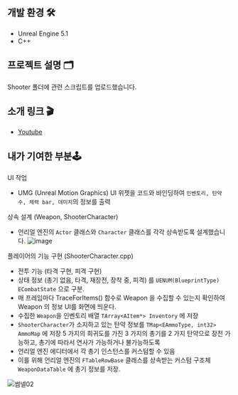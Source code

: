 ## 개발 환경 🛠
- Unreal Engine 5.1
- C++

## 프로젝트 설명 🗂
Shooter 폴더에 관련 스크립트를 업로드했습니다.

## 소개 링크 🎬
- [Youtube](https://youtu.be/SZlnNw5rXWk)

## 내가 기여한 부분🕹

UI 작업
- UMG (Unreal Motion Graphics) UI 위젯을 코드와 바인딩하여 `인벤토리, 탄약 수, 체력 bar, 데미지`의 정보를 출력

상속 설계 (Weapon, ShooterCharacter)
- 언리얼 엔진의 `Actor` 클래스와 `Character` 클래스를 각각 상속받도록 설계했습니다.
![image](https://github.com/strurao/Space/assets/126440235/64108396-36a6-40cf-9fbb-996c431e8854)

플레이어의 기능 구현 (ShooterCharacter.cpp)
- 전투 기능 (타격 구현, 피격 구현)
- 상태 정보 (총기 없음, 타격, 재장전, 장착 중, 피격) 를 `UENUM(BlueprintType) ECombatState` 으로 구분.
- 매 프레임마다 TraceForItems() 함수로 Weapon 을 수집할 수 있는지 확인하여 Weapon 의 정보 UI를 화면에 띄운다.
- 수집한 `Weapon`을 인벤토리 배열 `TArray<AItem*> Inventory` 에 저장
- `ShooterCharacter`가 소지하고 있는 탄약 정보를 `TMap<EAmmoType, int32> AmmoMap` 에 저장
5 가지의 희귀도를 가진 3 가지의 총기를 2 가지 탄약으로 장전 가능하고, 총기에 따라서 연사가 가능하거나 불가능하도록
- 언리얼 엔진 에디터에서 각 총기 인스턴스를 커스텀할 수 있음
- 이를 위해 언리얼 엔진의 `FTableRowBase` 클래스를 상속받는 커스텀 구조체 `WeaponDataTable` 에 총기 정보를 저장.

![썸넬02](https://github.com/strurao/StarShot/assets/126440235/a916be0f-5e04-4324-bab5-1478fdf5363b)
